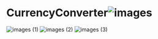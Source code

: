 # CurrencyConverter![images](https://user-images.githubusercontent.com/79209764/164991380-048b7fce-da0d-4d19-b032-2f1801afe7c8.jpeg)
![images (1)](https://user-images.githubusercontent.com/79209764/164991384-c6a72e5e-88cb-416e-8125-46f3859d6af3.jpeg)
![images (2)](https://user-images.githubusercontent.com/79209764/164991386-4ff4c8c8-fb2a-4b52-afaa-5b34d80605db.jpeg)
![images (3)](https://user-images.githubusercontent.com/79209764/164991390-855d1b60-2b0b-4856-a180-814078b46546.jpeg)
